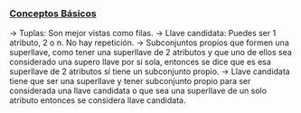 ### <u>Conceptos Básicos</u>
→ Tuplas: Son mejor vistas como filas.
→ Llave candidata: Puedes ser 1 atributo, 2 o n. No hay repetición.
→ Subconjuntos propios que formen una superllave, como tener una superllave de 2 atributos y que uno de ellos sea considerado una supero llave por sí sola, entonces se dice que es esa superllave de 2 atributos sí tiene un subconjunto propio.
→ Llave candidata tiene que ser una superllave y tener subconjunto propio para ser considerada una llave candidata o que sea una superllave de un solo atributo entonces se considera llave candidata.